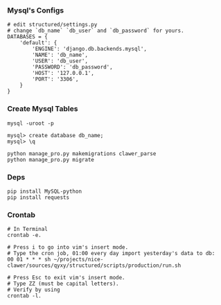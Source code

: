 ### Mysql's Configs

    # edit structured/settings.py
    # change `db_name` `db_user` and `db_password` for yours.
    DATABASES = {
        'default': {
            'ENGINE': 'django.db.backends.mysql',
            'NAME': 'db_name',
            'USER': 'db_user',
            'PASSWORD': 'db_password',
            'HOST': '127.0.0.1',
            'PORT': '3306',
        }
    }

### Create Mysql Tables

    mysql -uroot -p

    mysql> create database db_name;
    mysql> \q

    python manage_pro.py makemigrations clawer_parse
    python manage_pro.py migrate

### Deps

    pip install MySQL-python
    pip install requests

### Crontab

    # In Terminal
    crontab -e.

    # Press i to go into vim's insert mode.
    # Type the cron job, 01:00 every day import yesterday's data to db:
    00 01 * * * sh ~/projects/nice-clawer/sources/qyxy/structured/scripts/production/run.sh

    # Press Esc to exit vim's insert mode.
    # Type ZZ (must be capital letters).
    # Verify by using
    crontab -l.
